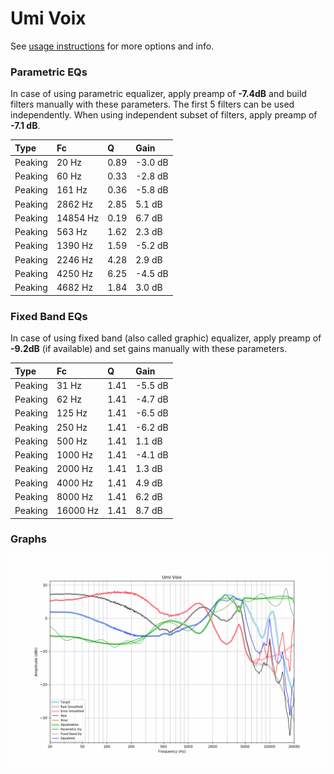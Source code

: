 # Umi Voix
See [usage instructions](https://github.com/jaakkopasanen/AutoEq#usage) for more options and info.

### Parametric EQs
In case of using parametric equalizer, apply preamp of **-7.4dB** and build filters manually
with these parameters. The first 5 filters can be used independently.
When using independent subset of filters, apply preamp of **-7.1 dB**.

| Type    | Fc       |    Q | Gain    |
|:--------|:---------|:-----|:--------|
| Peaking | 20 Hz    | 0.89 | -3.0 dB |
| Peaking | 60 Hz    | 0.33 | -2.8 dB |
| Peaking | 161 Hz   | 0.36 | -5.8 dB |
| Peaking | 2862 Hz  | 2.85 | 5.1 dB  |
| Peaking | 14854 Hz | 0.19 | 6.7 dB  |
| Peaking | 563 Hz   | 1.62 | 2.3 dB  |
| Peaking | 1390 Hz  | 1.59 | -5.2 dB |
| Peaking | 2246 Hz  | 4.28 | 2.9 dB  |
| Peaking | 4250 Hz  | 6.25 | -4.5 dB |
| Peaking | 4682 Hz  | 1.84 | 3.0 dB  |

### Fixed Band EQs
In case of using fixed band (also called graphic) equalizer, apply preamp of **-9.2dB**
(if available) and set gains manually with these parameters.

| Type    | Fc       |    Q | Gain    |
|:--------|:---------|:-----|:--------|
| Peaking | 31 Hz    | 1.41 | -5.5 dB |
| Peaking | 62 Hz    | 1.41 | -4.7 dB |
| Peaking | 125 Hz   | 1.41 | -6.5 dB |
| Peaking | 250 Hz   | 1.41 | -6.2 dB |
| Peaking | 500 Hz   | 1.41 | 1.1 dB  |
| Peaking | 1000 Hz  | 1.41 | -4.1 dB |
| Peaking | 2000 Hz  | 1.41 | 1.3 dB  |
| Peaking | 4000 Hz  | 1.41 | 4.9 dB  |
| Peaking | 8000 Hz  | 1.41 | 6.2 dB  |
| Peaking | 16000 Hz | 1.41 | 8.7 dB  |

### Graphs
![](./Umi%20Voix.png)